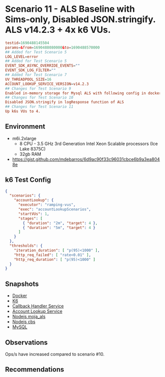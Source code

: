 # Scenario 11 - ALS Baseline with Sims-only, Disabled JSON.stringify. ALS v14.2.3 + 4x k6 VUs.

```conf
testid=1690488145504
params=&from=1690488080000&to=1690488570000
## Added for Test Scenario 5
LOG_LEVEL=error
## Added for Test Scenario 5
EVENT_SDK_ASYNC_OVERRIDE_EVENTS=""
EVENT_SDK_LOG_FILTER=""
## Added for Test Scenario 7
UV_THREADPOOL_SIZE=16
ACCOUNT_LOOKUP_SERVICE_VERSION=v14.2.3
## Changes for Test Scenario 9
Enabled in-memory storage for Mysql ALS with following config in docker-compose file
## Changes for Test Scenario 10
Disabled JSON.stringify in logResponse function of ALS
## Changes for Test Scenario 11
Up k6s VUs to 4.
```

## Environment

- m6i.2xlarge
  - 8 CPU - 3.5 GHz 3rd Generation Intel Xeon Scalable processors (Ice Lake 8375C)
  - 32gb RAM
- https://gist.github.com/mdebarros/6d9ac90f33c96031cbce6b9a3ea8048e

## k6 Test Config

```json
{
  "scenarios": {
    "accountLookup": {
      "executor": "ramping-vus",
      "exec": "accountLookupScenarios",
      "startVUs": 1,
      "stages": [
        { "duration": "2m", "target": 4 },
        { "duration": "5m", "target": 4 }
      ]
    }
  },
  "thresholds": {
    "iteration_duration": [ "p(95)<1000" ],
    "http_req_failed": [ "rate<0.01" ],
    "http_req_duration": [ "p(95)<1000" ]
  }
}
```

## Snapshots

- [Docker]()
- [K6]()
- [Callback Handler Service]()
- [Account Lookup Service]()
- [Nodejs moja_als]()
- [Nodejs cbs]()
- [MySQL]()

## Observations

Ops/s have increased compared to scenario #10.

## Recommendations
